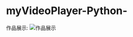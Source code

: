 # myVideoPlayer-Python-

作品展示:
![作品展示](https://user-images.githubusercontent.com/101451523/176076428-601afcc5-1f6d-4351-b203-26faf9e09bd1.png)
